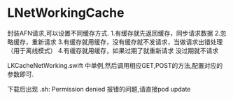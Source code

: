# LNetWorkingCache

封装AFN请求,可以设置不同缓存方式.
1.有缓存就先返回缓存，同步请求数据
2.忽略缓存，重新请求
3.有缓存就用缓存，没有缓存就不发请求，当做请求出错处理（用于离线模式）
4.有缓存就用缓存，如果过期了就重新请求 没过期就不请求

LKCacheNetWorking.swift 中单例,然后调用相应GET,POST的方法,配置对应的参数即可.

下载后出现 .sh: Permission denied 报错的问题,请直接pod update

